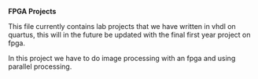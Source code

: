 <b>FPGA Projects</b>

This file currently contains lab projects that we have written in vhdl on quartus,
this will in the future be updated with the final first year project on fpga.

In this project we have to do image processing with an fpga and using parallel processing.
